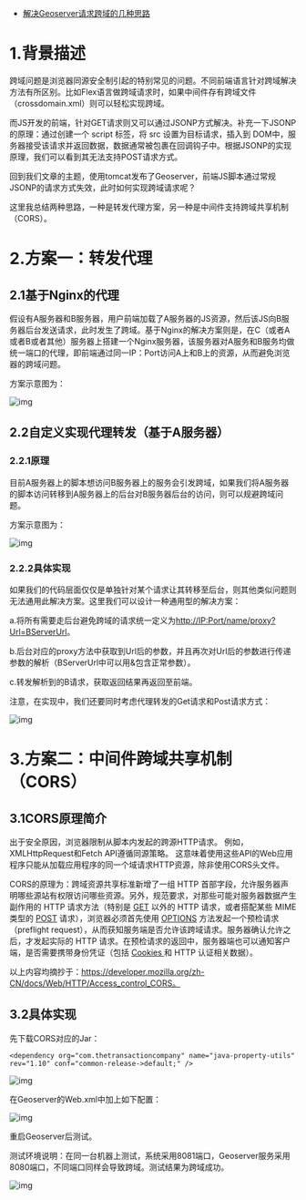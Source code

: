 - [解决Geoserver请求跨域的几种思路](https://www.cnblogs.com/naaoveGIS/p/8418414.html)

# 1.背景描述

   跨域问题是浏览器同源安全制引起的特别常见的问题。不同前端语言针对跨域解决方法有所区别。比如Flex语言做跨域请求时，如果中间件存有跨域文件（crossdomain.xml）则可以轻松实现跨域。

  而JS开发的前端，针对GET请求则又可以通过JSONP方式解决。补充一下JSONP的原理：通过创建一个 script 标签，将  src 设置为目标请求，插入到  DOM中，服务器接受该请求并返回数据，数据通常被包裹在回调钩子中。根据JSONP的实现原理，我们可以看到其无法支持POST请求方式。

  回到我们文章的主题，使用tomcat发布了Geoserver，前端JS脚本通过常规JSONP的请求方式失效，此时如何实现跨域请求呢？

  这里我总结两种思路，一种是转发代理方案，另一种是中间件支持跨域共享机制（CORS）。

# 2.方案一：转发代理

## 2.1基于Nginx的代理

   假设有A服务器和B服务器，用户前端加载了A服务器的JS资源，然后该JS向B服务器后台发送请求，此时发生了跨域。基于Nginx的解决方案则是，在C（或者A或者B或者其他）服务器上搭建一个Nginx服务器，该服务器对A服务和B服务均做统一端口的代理，即前端通过同一IP：Port访问A上和B上的资源，从而避免浏览器的跨域问题。

  方案示意图为：

 ![img](https://images2017.cnblogs.com/blog/656746/201802/656746-20180205165754170-1608637761.png)

## 2.2自定义实现代理转发（基于A服务器）

### 2.2.1原理

  目前A服务器上的脚本想访问B服务器上的服务会引发跨域，如果我们将A服务器的脚本访问转移到A服务器上的后台对B服务器后台的访问，则可以规避跨域问题。

  方案示意图为：

 ![img](https://images2017.cnblogs.com/blog/656746/201802/656746-20180205165810560-827912474.png)

### 2.2.2具体实现

  如果我们的代码层面仅仅是单独针对某个请求让其转移至后台，则其他类似问题则无法通用此解决方案。这里我们可以设计一种通用型的解决方案：

  a.将所有需要走后台避免跨域的请求统一定义为[http://IP:Port/name/proxy?Url=BServerUrl](http://ip:Port/name/proxy?Url=BServerUrl)。

  b.后台对应的proxy方法中获取到Url后的参数，并且再次对Url后的参数进行传递参数的解析（BServerUrl中可以用&包含正常参数）。

  c.转发解析到的B请求，获取返回结果再返回至前端。

  注意，在实现中，我们还要同时考虑代理转发的Get请求和Post请求方式：

 ![img](https://images2017.cnblogs.com/blog/656746/201802/656746-20180205165825779-806101973.png)

# 3.方案二：中间件跨域共享机制（CORS）

## 3.1CORS原理简介

  出于安全原因，浏览器限制从脚本内发起的跨源HTTP请求。 例如，XMLHttpRequest和Fetch API遵循同源策略。 这意味着使用这些API的Web应用程序只能从加载应用程序的同一个域请求HTTP资源，除非使用CORS头文件。

  CORS的原理为：跨域资源共享标准新增了一组 HTTP 首部字段，允许服务器声明哪些源站有权限访问哪些资源。另外，规范要求，对那些可能对服务器数据产生副作用的 HTTP 请求方法（特别是 [GET](https://developer.mozilla.org/zh-CN/docs/Web/HTTP/Methods/GET) 以外的 HTTP 请求，或者搭配某些 MIME 类型的 [POST](https://developer.mozilla.org/zh-CN/docs/Web/HTTP/Methods/POST) 请求），浏览器必须首先使用 [OPTIONS](https://developer.mozilla.org/zh-CN/docs/Web/HTTP/Methods/OPTIONS) 方法发起一个预检请求（preflight request），从而获知服务端是否允许该跨域请求。服务器确认允许之后，才发起实际的 HTTP 请求。在预检请求的返回中，服务器端也可以通知客户端，是否需要携带身份凭证（包括 [Cookies ](https://developer.mozilla.org/zh-CN/docs/Web/HTTP/Cookies)和 HTTP 认证相关数据）。

  以上内容均摘抄于：https://developer.mozilla.org/zh-CN/docs/Web/HTTP/Access_control_CORS。

## 3.2具体实现

  先下载CORS对应的Jar：

  <!-- cors-filter-->
    <dependency org="com.thetransactioncompany" name="java-property-utils" rev="1.10" conf="common-release->default;" />
   <dependency org="com.thetransactioncompany" name="cors-filter" rev="2.5" conf="common-release->default;"/>

![img](https://images2017.cnblogs.com/blog/656746/201802/656746-20180205165847623-1389423052.png)

  在Geoserver的Web.xml中加上如下配置：

 ![img](https://images2017.cnblogs.com/blog/656746/201802/656746-20180205165859107-819086943.png)

  重启Geoserver后测试。

  测试环境说明：在同一台机器上测试，系统采用8081端口，Geoserver服务采用8080端口，不同端口同样会导致跨域。测试结果为跨域成功。

 ![img](https://images2017.cnblogs.com/blog/656746/201802/656746-20180205165919295-896236913.png)

 